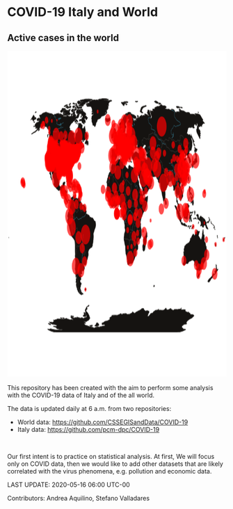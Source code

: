 # COVID-19 Italy and World

## Active cases in the world

<p align="center">
    <img width="1000" height="750" src="results/geo/world_map_2d.png" alt="">
</p>


This repository has been created with the aim to perform some analysis with
the COVID-19 data of Italy and of the all world.

The data is updated daily at 6 a.m. from two repositories:
- World data: https://github.com/CSSEGISandData/COVID-19
- Italy data: https://github.com/pcm-dpc/COVID-19
<br>

Our first intent is to practice on statistical analysis. At first, We will focus
only on COVID data, then we would like to add other datasets that are likely
correlated with the virus phenomena, e.g. pollution and economic data.

LAST UPDATE: 2020-05-16 06:00 UTC-00

Contributors: Andrea Aquilino, Stefano Valladares
